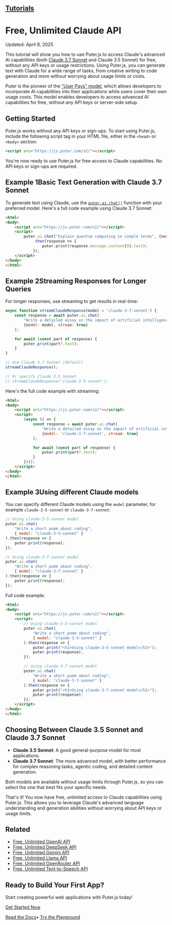 ## [Tutorials](https://developer.puter.com/tutorials/)

# Free, Unlimited Claude API

Updated: April 8, 2025


This tutorial will show you how to use Puter.js to access Claude's advanced AI capabilities (both [Claude 3.7 Sonnet](https://developer.puter.com/encyclopedia/claude-3-7-sonnet/) and Claude 3.5 Sonnet) for free, without any API keys or usage restrictions. Using Puter.js, you can generate text with Claude for a wide range of tasks, from creative writing to code generation and more without worrying about usage limits or costs.

Puter is the pioneer of the ["User Pays" model](https://docs.puter.com/user-pays-model/), which allows developers to incorporate AI capabilities into their applications while users cover their own usage costs. This model enables developers to access advanced AI capabilities for free, without any API keys or server-side setup.

## Getting Started

Puter.js works without any API keys or sign-ups. To start using Puter.js, include the following script tag in your HTML file, either in the `<head>` or `<body>` section:

```html hljs language-xml
<script src="https://js.puter.com/v2/"></script>

```

You're now ready to use Puter.js for free access to Claude capabilities. No API keys or sign-ups are required.

## Example 1Basic Text Generation with Claude 3.7 Sonnet

To generate text using Claude, use the [`puter.ai.chat()`](https://docs.puter.com/AI/chat/) function with your preferred model. Here's a full code example using Claude 3.7 Sonnet:

```html hljs language-xml
<html>
<body>
    <script src="https://js.puter.com/v2/"></script>
    <script>
        puter.ai.chat("Explain quantum computing in simple terms", {model: 'claude-3-7-sonnet'})
            .then(response => {
                puter.print(response.message.content[0].text);
            });
    </script>
</body>
</html>

```

## Example 2Streaming Responses for Longer Queries

For longer responses, use streaming to get results in real-time:

```javascript hljs
async function streamClaudeResponse(model = 'claude-3-7-sonnet') {
    const response = await puter.ai.chat(
        "Write a detailed essay on the impact of artificial intelligence on society",
        {model: model, stream: true}
    );

    for await (const part of response) {
        puter.print(part?.text);
    }
}

// Use Claude 3.7 Sonnet (default)
streamClaudeResponse();

// Or specify Claude 3.5 Sonnet
// streamClaudeResponse('claude-3-5-sonnet');

```

Here's the full code example with streaming:

```html hljs language-xml
<html>
<body>
    <script src="https://js.puter.com/v2/"></script>
    <script>
        (async () => {
            const response = await puter.ai.chat(
                "Write a detailed essay on the impact of artificial intelligence on society",
                {model: 'claude-3-7-sonnet', stream: true}
            );

            for await (const part of response) {
                puter.print(part?.text);
            }
        })();
    </script>
</body>
</html>

```

## Example 3Using different Claude models

You can specify different Claude models using the `model` parameter, for example `claude-3-5-sonnet` or `claude-3-7-sonnet`:

```javascript hljs
// Using claude-3-5-sonnet model
puter.ai.chat(
    "Write a short poem about coding",
    { model: "claude-3-5-sonnet" }
).then(response => {
    puter.print(response);
});

// Using claude-3-7-sonnet model
puter.ai.chat(
    "Write a short poem about coding",
    { model: "claude-3-7-sonnet" }
).then(response => {
    puter.print(response);
});

```

Full code example:

```html hljs language-xml
<html>
<body>
    <script src="https://js.puter.com/v2/"></script>
    <script>
        // Using claude-3-5-sonnet model
        puter.ai.chat(
            "Write a short poem about coding",
            { model: "claude-3-5-sonnet" }
        ).then(response => {
            puter.print("<h2>Using claude-3-5-sonnet model</h2>");
            puter.print(response);
        });

        // Using claude-3-7-sonnet model
        puter.ai.chat(
            "Write a short poem about coding",
            { model: "claude-3-7-sonnet" }
        ).then(response => {
            puter.print("<h2>Using claude-3-7-sonnet model</h2>");
            puter.print(response);
        });
    </script>
</body>
</html>

```

## Choosing Between Claude 3.5 Sonnet and Claude 3.7 Sonnet

- **Claude 3.5 Sonnet**: A good general-purpose model for most applications.
- **Claude 3.7 Sonnet**: The more advanced model, with better performance for complex reasoning tasks, agentic coding, and detailed content generation.

Both models are available without usage limits through Puter.js, so you can select the one that best fits your specific needs.

That's it! You now have free, unlimited access to Claude capabilities using Puter.js. This allows you to leverage Claude's advanced language understanding and generation abilities without worrying about API keys or usage limits.

## Related

- [Free, Unlimited OpenAI API](https://developer.puter.com/tutorials/free-unlimited-openai-api)
- [Free, Unlimited DeepSeek API](https://developer.puter.com/tutorials/free-unlimited-deepseek-api)
- [Free, Unlimited Gemini API](https://developer.puter.com/tutorials/free-gemini-api)
- [Free, Unlimited Llama API](https://developer.puter.com/tutorials/free-unlimited-llama-api)
- [Free, Unlimited OpenRouter API](https://developer.puter.com/tutorials/free-unlimited-openrouter-api)
- [Free, Unlimited Text-to-Speech API](https://developer.puter.com/tutorials/free-unlimited-text-to-speech-api)

## Ready to Build Your First App?

Start creating powerful web applications with Puter.js today!

[Get Started Now](https://docs.puter.com/getting-started/)

[Read the Docs](https://docs.puter.com/)• [Try the Playground](https://docs.puter.com/playground/)